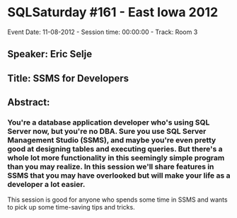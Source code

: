 # SQLSaturday #161 - East Iowa 2012
Event Date: 11-08-2012 - Session time: 00:00:00 - Track: Room 3
## Speaker: Eric Selje
## Title: SSMS for Developers
## Abstract:
### You're a database application developer who's using SQL Server now, but you're no DBA. Sure you use SQL Server Management Studio (SSMS), and maybe you're even pretty good at designing tables and executing queries. But there's a whole lot more functionality in this seemingly simple program than you may realize. In this session we'll share features in SSMS that you may have overlooked but will make your life as a developer a lot easier.

This session is good for anyone who spends some time in SSMS and wants to pick up some time-saving tips and tricks.
